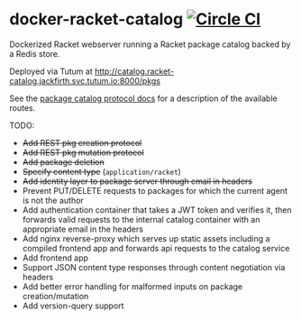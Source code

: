 # docker-racket-catalog [![Circle CI](https://circleci.com/gh/jackfirth/docker-racket-catalog.svg?style=svg)](https://circleci.com/gh/jackfirth/docker-racket-catalog)

Dockerized Racket webserver running a Racket package catalog backed by a Redis store.

Deployed via Tutum at http://catalog.racket-catalog.jackfirth.svc.tutum.io:8000/pkgs

See the [package catalog protocol docs](http://docs.racket-lang.org/pkg/catalog-protocol.html) for a description of the available routes.

TODO:

- ~~Add REST pkg creation protocol~~
- ~~Add REST pkg mutation protocol~~
- ~~Add package deletion~~
- ~~Specify content type~~ (`application/racket`)
- ~~Add identity layer to package server through email in headers~~
- Prevent PUT/DELETE requests to packages for which the current agent is not the author
- Add authentication container that takes a JWT token and verifies it, then forwards valid requests to the internal catalog container with an appropriate email in the headers
- Add nginx reverse-proxy which serves up static assets including a compiled frontend app and forwards api requests to the catalog service
- Add frontend app
- Support JSON content type responses through content negotiation via headers
- Add better error handling for malformed inputs on package creation/mutation
- Add version-query support
